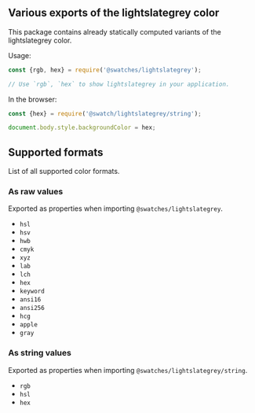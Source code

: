 ## Various exports of the lightslategrey color

This package contains already statically computed variants of the lightslategrey color.

Usage:
```js
const {rgb, hex} = require('@swatches/lightslategrey');

// Use `rgb`, `hex` to show lightslategrey in your application.
```

In the browser:
```js
const {hex} = require('@swatch/lightslategrey/string');

document.body.style.backgroundColor = hex;
```

## Supported formats


List of all supported color formats.

### As raw values

Exported as properties when importing `@swatches/lightslategrey`.

- `hsl`
- `hsv`
- `hwb`
- `cmyk`
- `xyz`
- `lab`
- `lch`
- `hex`
- `keyword`
- `ansi16`
- `ansi256`
- `hcg`
- `apple`
- `gray`

### As string values

Exported as properties when importing `@swatches/lightslategrey/string`.

- `rgb`
- `hsl`
- `hex`
